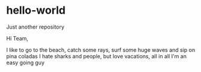 # hello-world
Just another repository 

Hi Team,

I like to go to the beach, catch some rays, surf some huge waves and sip on pina coladas
I hate sharks and people, but love vacations, all in all I'm an easy going guy
